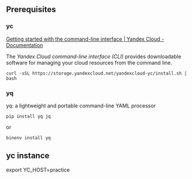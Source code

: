 ## Prerequisites

### yc
[Getting started with the command-line interface | Yandex Cloud - Documentation](https://cloud.yandex.com/en-ru/docs/cli/quickstart)

The _Yandex Cloud command-line interface (CLI)_ provides downloadable software for managing your cloud resources from the command line.

```
curl -sSL https://storage.yandexcloud.net/yandexcloud-yc/install.sh | bash
```

### yq

yq: a lightweight and portable command-line YAML processor

```
pip install yq jq
```
or
```
binenv install yq
```

## yc instance

export YC_HOST=practice
